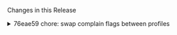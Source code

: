 Changes in this Release

<details><summary>76eae59 chore: swap complain flags between profiles</summary>
chore: swap complain flags between profiles
</details>